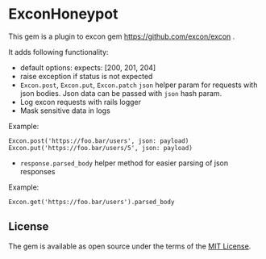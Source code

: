 # ExconHoneypot

This gem is a plugin to excon gem https://github.com/excon/excon .

It adds following functionality:

- default options: expects: [200, 201, 204]
- raise exception if status is not expected
- `Excon.post`, `Excon.put`, `Excon.patch` `json` helper param for requests with json bodies. Json data can be passed with `json` hash param.
- Log excon requests with rails logger
- Mask sensitive data in logs

Example:

    Excon.post('https://foo.bar/users', json: payload)
    Excon.put('https://foo.bar/users/5', json: payload)

- `response.parsed_body` helper method for easier parsing of json responses

Example:

    Excon.get('https://foo.bar/users').parsed_body

## License

The gem is available as open source under the terms of the [MIT License](https://opensource.org/licenses/MIT).
